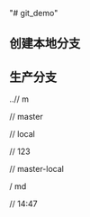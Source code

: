 "# git_demo" 

## 创建本地分支

## 生产分支

..// m

// master

// local

// 123

// master-local

/ md

// 14:47
